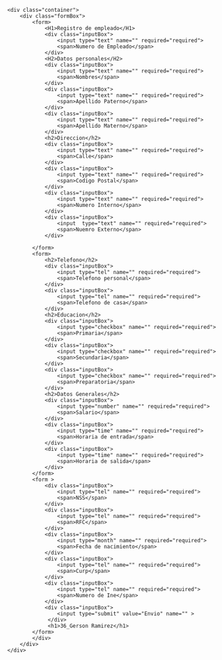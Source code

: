 <!DOCTYPE html>
<html lang="en">
<head>
    <meta charset="UTF-8">
    <meta name="viewport" content="width=device-width, initial-scale=1.0">
    <title>36_Gerson Ramirez</title>
    <link rel="stylesheet" href="estilo.css">
</head>
<body> 

    <div class="container">
        <div class="formBox">
            <form>
                <H1>Registro de empleado</H1>
                <div class="inputBox">
                    <input type="text" name="" required="required">
                    <span>Numero de Empleado</span>
                </div>
                <H2>Datos personales</H2>
                <div class="inputBox">
                    <input type="text" name="" required="required">
                    <span>Nombres</span>
                </div>
                <div class="inputBox">
                    <input type="text" name="" required="required">
                    <span>Apellido Paterno</span>
                </div>
                <div class="inputBox">
                    <input type="text" name="" required="required">
                    <span>Apellido Materno</span>
                </div>
                <h2>Direccion</h2>
                <div class="inputBox">
                    <input type="text" name="" required="required">
                    <span>Calle</span>
                </div>
                <div class="inputBox">
                    <input type="text" name="" required="required">
                    <span>Codigo Postal</span>
                </div>
                <div class="inputBox">
                    <input type="text" name="" required="required">
                    <span>Numero Interno</span>
                </div>
                <div class="inputBox">
                    <input  type="text" name="" required="required">
                    <span>Nuemro Externo</span>
                </div>
              
            </form>
            <form>
                <h2>Telefono</h2>
                <div class="inputBox">
                    <input type="tel" name="" required="required">
                    <span>Telefono personal</span>
                </div>
                <div class="inputBox">
                    <input type="tel" name="" required="required">
                    <span>Telefono de casa</span>
                </div>
                <h2>Educacion</h2>
                <div class="inputBox">
                    <input type="checkbox" name="" required="required">
                    <span>Primaria</span>
                </div>
                <div class="inputBox">
                    <input type="checkbox" name="" required="required">
                    <span>Secundaria</span>
                </div>
                <div class="inputBox">
                    <input type="checkbox" name="" required="required">
                    <span>Preparatoria</span>
                </div>
                <h2>Datos Generales</h2>
                <div class="inputBox">
                    <input type="number" name="" required="required">
                    <span>Salario</span>
                </div>
                <div class="inputBox">
                    <input type="time" name="" required="required">
                    <span>Horaria de entrada</span>
                </div>
                <div class="inputBox">
                    <input type="time" name="" required="required">
                    <span>Horaria de salida</span>
                </div>
            </form>
            <form >
                <div class="inputBox">
                    <input type="tel" name="" required="required">
                    <span>NSS</span>
                </div>
                <div class="inputBox">
                    <input type="tel" name="" required="required">
                    <span>RFC</span>
                </div>
                <div class="inputBox">
                    <input type="month" name="" required="required">
                    <span>Fecha de nacimiento</span>
                </div>
                <div class="inputBox">
                    <input type="tel" name="" required="required">
                    <span>Curp</span>
                </div>
                <div class="inputBox">
                    <input type="tel" name="" required="required">
                    <span>Numero de Ine</span>
                </div>
                <div class="inputBox">
                    <input type="submit" value="Envio" name="" >
                 </div>
                 <h1>36_Gerson Ramirez</h1>
            </form>
            </div>
        </div>
    </div>
    
</body>
</html>
